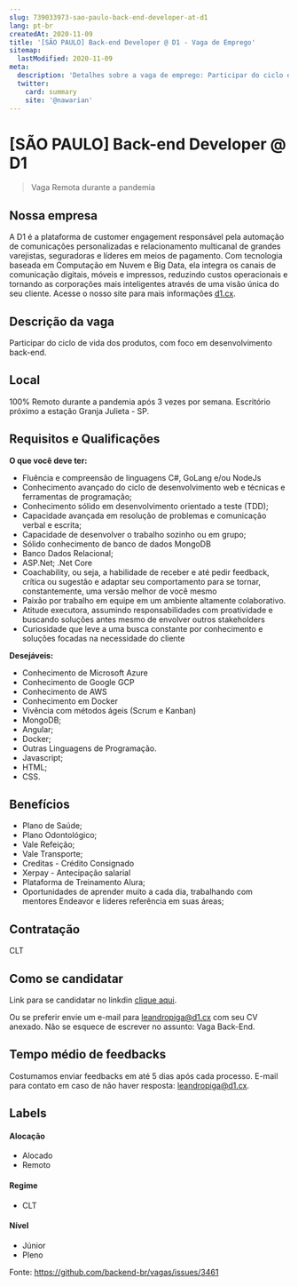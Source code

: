 ```yaml
---
slug: 739033973-sao-paulo-back-end-developer-at-d1
lang: pt-br
createdAt: 2020-11-09
title: '[SÃO PAULO] Back-end Developer @ D1 - Vaga de Emprego'
sitemap:
  lastModified: 2020-11-09
meta:
  description: 'Detalhes sobre a vaga de emprego: Participar do ciclo de vida dos produtos, com foco em desenvolvimento back-end.'
  twitter:
    card: summary
    site: '@nawarian'
---
```


# [SÃO PAULO] Back-end Developer @ D1

> Vaga Remota durante a pandemia

## Nossa empresa

A D1 é a plataforma de customer engagement responsável pela automação de
comunicações personalizadas e relacionamento multicanal de grandes varejistas,
seguradoras e líderes em meios de pagamento.
Com tecnologia baseada em Computação em Nuvem e Big Data, ela integra os canais de
comunicação digitais, móveis e impressos, reduzindo custos operacionais e tornando
as corporações mais inteligentes através de uma visão única do seu cliente.
Acesse o nosso site para mais informações [d1.cx](https://www.d1.cx).

## Descrição da vaga

Participar do ciclo de vida dos produtos, com foco em desenvolvimento back-end.  

## Local

100% Remoto durante a pandemia após 3 vezes por semana.
Escritório próximo a estação Granja Julieta - SP.

## Requisitos e Qualificações

**O que você deve ter:**

- Fluência e compreensão de linguagens C#, GoLang e/ou NodeJs
- Conhecimento avançado do ciclo de desenvolvimento web e técnicas e ferramentas de programação;
- Conhecimento sólido em desenvolvimento orientado a teste (TDD);
- Capacidade avançada em resolução de problemas e comunicação verbal e escrita;
- Capacidade de desenvolver o trabalho sozinho ou em grupo;
- Sólido conhecimento de banco de dados MongoDB
- Banco Dados Relacional;
- ASP.Net; .Net Core
- Coachability, ou seja, a habilidade de receber e até pedir feedback, crítica ou sugestão e adaptar seu comportamento para se tornar, constantemente, uma versão melhor de você mesmo
- Paixão por trabalho em equipe em um ambiente altamente colaborativo.
- Atitude executora, assumindo responsabilidades com proatividade e buscando soluções antes mesmo de envolver outros stakeholders
- Curiosidade que leve a uma busca constante por conhecimento e soluções focadas na necessidade do cliente

**Desejáveis:**

- Conhecimento de Microsoft Azure
- Conhecimento de Google GCP
- Conhecimento de AWS
- Conhecimento em Docker
- Vivência com métodos ágeis (Scrum e Kanban)
- MongoDB;
- Angular;
- Docker;
- Outras Linguagens de Programação.
- Javascript;
- HTML;
- CSS.

## Benefícios

- Plano de Saúde;
- Plano Odontológico;
- Vale Refeição;
- Vale Transporte;
- Creditas - Crédito Consignado
- Xerpay - Antecipação salarial
- Plataforma de Treinamento Alura;
- Oportunidades de aprender muito a cada dia, trabalhando com mentores Endeavor e líderes referência em suas áreas;

## Contratação

CLT

## Como se candidatar

Link para se candidatar no linkdin [clique aqui](https://www.linkedin.com/jobs/view/1997046949/).

Ou se preferir envie um e-mail para leandropiga@d1.cx com seu CV anexado. Não se esquece de escrever no assunto: Vaga Back-End.

## Tempo médio de feedbacks

Costumamos enviar feedbacks em até 5 dias após cada processo.
E-mail para contato em caso de não haver resposta: leandropiga@d1.cx.

## Labels

#### Alocação

- Alocado
- Remoto

#### Regime

- CLT

#### Nível

- Júnior
- Pleno


Fonte: https://github.com/backend-br/vagas/issues/3461